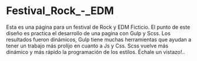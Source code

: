 # Festival_Rock_-_EDM

Esta es una página para un festival de Rock y EDM Ficticio.
El punto de este diseño es practica el desarrollo de una pagina con Gulp y Scss.
Los resultados fueron dinámicos, Gulp tiene muchas herramientas que ayudan a tener un trabajo
más prolijo en cuanto a Js y Css. Scss vuelve más dinámico y más rápido la programación de los
estilos.
Échale un vistazo!..
